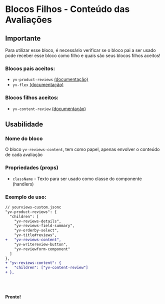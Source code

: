 # Blocos Filhos - Conteúdo das Avaliações

## Importante

Para utilizar esse bloco, é necessário verificar se o bloco pai a ser usado pode receber esse bloco como filho e quais são seus blocos filhos aceitos!

### Blocos pais aceitos:

 - `yv-product-reviews` [(documentação)](https://github.com/yourviewsbyhiplatform/documentacoes/blob/master/Instala%C3%A7%C3%A3o%20personaliz%C3%A1vel%20-%20Bloco%20de%20reviews.md)
 - `yv-flex` [(documentação)](https://github.com/yourviewsbyhiplatform/documentacoes/blob/master/Blocos%20Filhos%20-%20Flex%20Box.md)

### Blocos filhos aceitos:

 - `yv-content-review` [(documentação)](https://github.com/yourviewsbyhiplatform/documentacoes/blob/master/Blocos%20Filhos%20-%20Flex%20Box.md) 

## Usabilidade

### Nome do bloco

O bloco `yv-reviews-content`, tem como papel, apenas envolver o conteúdo de cada avaliação

### Propriedades (props)

 - `className` - Texto para ser usado como classe do componente (handlers)

### Exemplo de uso:

```diff
// yourviews-custom.jsonc
"yv-product-reviews": {
  "children": [
    "yv-reviews-details",
    "yv-reviews-field-summary",
    "yv-orderby-select",
    "yv-title#reviews",
+   "yv-reviews-content",
    "yv-writereview-button",
    "yv-reviewform-component"
  ]
},
+ "yv-reviews-content": {
+   "children": ["yv-content-review"]
+ },
```

<br>
<br>

**Pronto!**

<!--stackedit_data:
eyJoaXN0b3J5IjpbLTIxMDgzNzE5NzVdfQ==
-->